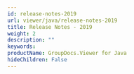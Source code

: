 ```yaml
---
id: release-notes-2019
url: viewer/java/release-notes-2019
title: Release Notes - 2019
weight: 2
description: ""
keywords: 
productName: GroupDocs.Viewer for Java
hideChildren: False
---
```

